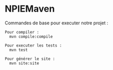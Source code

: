 NPIEMaven
=========
Commandes de base pour executer notre projet :

    Pour compiler :
      mvn compile:compile
      
    Pour executer les tests :
      mvn test
      
    Pour générer le site :
      mvn site:site
  
    

